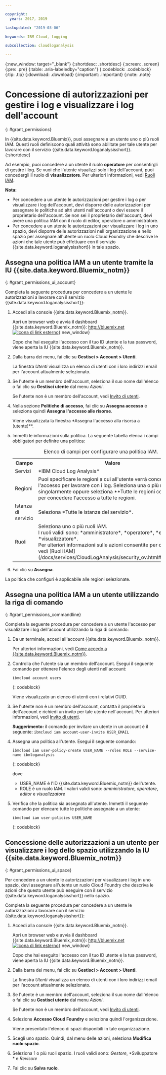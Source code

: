 ```yaml
---

copyright:
  years: 2017, 2019

lastupdated: "2019-03-06"

keywords: IBM Cloud, logging

subcollection: cloudloganalysis

---
```


{:new_window: target="_blank"}
{:shortdesc: .shortdesc}
{:screen: .screen}
{:pre: .pre}
{:table: .aria-labeledby="caption"}
{:codeblock: .codeblock}
{:tip: .tip}
{:download: .download}
{:important: .important}
{:note: .note}

# Concessione di autorizzazioni per gestire i log e visualizzare i log dell'account
{: #grant_permissions}

In {{site.data.keyword.Bluemix}}, puoi assegnare a un utente uno o più ruoli IAM. Questi ruoli definiscono quali attività sono abilitate per tale utente per lavorare con il servizio {{site.data.keyword.loganalysisshort}}.  
{:shortdesc}

Ad esempio, puoi concedere a un utente il ruolo **operatore** per consentirgli di gestire i log. Se vuoi che l'utente visualizzi solo i log dell'account, puoi concedergli il ruolo di **visualizzatore**. Per ulteriori informazioni, vedi [Ruoli IAM](/docs/services/CloudLogAnalysis/security_ov.html#iam_roles).

**Nota:** 

* Per concedere a un utente le autorizzazioni per gestire i log o per visualizzare i log dell'account, devi disporre delle autorizzazioni per assegnare le politiche ad altri utenti nell'account o devi essere il proprietario dell'account. Se non sei il proprietario dell'account, devi avere una politica IAM con il ruolo di editor, operatore o amministratore.
* Per concedere a un utente le autorizzazioni per visualizzare i log in uno spazio, devi disporre delle autorizzazioni nell'organizzazione e nello spazio per assegnare all'utente un ruolo Cloud Foundry che descrive le azioni che tale utente può effettuare con il servizio {{site.data.keyword.loganalysisshort}} in tale spazio. 

## Assegna una politica IAM a un utente tramite la IU {{site.data.keyword.Bluemix_notm}}
{: #grant_permissions_ui_account}

Completa la seguente procedura per concedere a un utente le autorizzazioni a lavorare con il servizio {{site.data.keyword.loganalysisshort}}:

1. Accedi alla console {{site.data.keyword.Bluemix_notm}}.

    Apri un browser web e avvia il dashboard {{site.data.keyword.Bluemix_notm}}: [http://bluemix.net ![Icona di link esterno](../../../icons/launch-glyph.svg "Icona di link esterno")](http://bluemix.net){:new_window}
	
	Dopo che hai eseguito l'accesso con il tuo ID utente e la tua password, viene aperta la IU {{site.data.keyword.Bluemix_notm}}.

2. Dalla barra dei menu, fai clic su **Gestisci > Account > Utenti**. 

    La finestra *Utenti* visualizza un elenco di utenti con i loro indirizzi email per l'account attualmente selezionato.
	
3. Se l'utente è un membro dell'account, seleziona il suo nome dall'elenco o fai clic su **Gestisci utente** dal menu *Azioni*.

    Se l'utente non è un membro dell'account, vedi [Invito di utenti](/docs/iam/iamuserinv.html#iamuserinv).

4. Nella sezione **Politiche di accesso**, fai clic su **Assegna accesso** e seleziona quindi **Assegna l'accesso alle risorse**.

    Viene visualizzata la finestra *Assegna l'accesso alla risorsa a (utente)**.

5. Immetti le informazioni sulla politica. La seguente tabella elenca i campi obbligatori per definire una politica: 

    <table>
	  <caption>Elenco di campi per configurare una politica IAM.</caption>
	  <tr>
	    <th>Campo</th>
		<th>Valore</th>
	  </tr>
	  <tr>
	    <td>Servizi</td>
		<td>*IBM Cloud Log Analysis*</td>
	  </tr>	  
	  <tr>
	    <td>Regioni</td>
		<td>Puoi specificare le regioni a cui all'utente verrà concesso l'accesso per lavorare con i log. Seleziona una o più regioni singolarmente oppure seleziona **Tutte le regioni correnti** per concedere l'accesso a tutte le regioni.</td>
	  </tr>
	  <tr>
	    <td>Istanza di servizio</td>
		<td>Seleziona *Tutte le istanze del servizio*.</td>
	  </tr>
	  <tr>
	    <td>Ruoli</td>
		<td>Seleziona uno o più ruoli IAM. <br>I ruoli validi sono: *amministratore*, *operatore*, *editor* e *visualizzatore*. <br>Per ulteriori informazioni sulle azioni consentite per ogni ruolo, vedi [Ruoli IAM](/docs/services/CloudLogAnalysis/security_ov.html#iam_roles).
		</td>
	  </tr>
     </table>
	
6. Fai clic su **Assegna**.
	
La politica che configuri è applicabile alle regioni selezionate. 


## Assegna una politica IAM a un utente utilizzando la riga di comando
{: #grant_permissions_commandline}

Completa la seguente procedura per concedere a un utente l'accesso per visualizzare i log dell'account utilizzando la riga di comando:

1. Da un terminale, accedi all'account {{site.data.keyword.Bluemix_notm}}. 

    Per ulteriori informazioni, vedi [Come accedo a {{site.data.keyword.Bluemix_notm}}](/docs/services/CloudLogAnalysis/qa/cli_qa.html#login).

2. Controlla che l'utente sia un membro dell'account. Esegui il seguente comando per ottenere l'elenco degli utenti nell'account:

    ```
	ibmcloud account users
	```
    {: codeblock}	

	Viene visualizzato un elenco di utenti con i relativi GUID.

3. Se l'utente non è un membro dell'account, contatta il proprietario dell'account e richiedi un invito per tale utente nell'account. Per ulteriori informazioni, vedi [Invito di utenti](/docs/iam/iamuserinv.html#iamuserinv).

    **Suggerimento:** il comando per invitare un utente in un account è il seguente: `ibmcloud iam account-user-invite USER_EMAIL`
		
4. Assegna una politica all'utente. Esegui il seguente comando:

    ```
    ibmcloud iam user-policy-create USER_NAME --roles ROLE --service-name ibmloganalysis
	```
	{: codeblock}

	dove
    * USER_NAME è l'ID {{site.data.keyword.Bluemix_notm}} dell'utente.
	* ROLE è un ruolo IAM. I valori validi sono: *amministratore*, *operatore*, *editor* e *visualizzatore*

5. Verifica che la politica sia assegnata all'utente. Immetti il seguente comando per elencare tutte le politiche assegnate a un utente:

    ```
    ibmcloud iam user-policies USER_NAME
	```
	{: codeblock}




## Concessione delle autorizzazioni a un utente per visualizzare i log dello spazio utilizzando la IU {{site.data.keyword.Bluemix_notm}}
{: #grant_permissions_ui_space}

Per concedere a un utente le autorizzazioni per visualizzare i log in uno spazio, devi assegnare all'utente un ruolo Cloud Foundry che descriva le azioni che questo utente può eseguire con il servizio {{site.data.keyword.loganalysisshort}} nello spazio. 

Completa la seguente procedura per concedere a un utente le autorizzazioni a lavorare con il servizio {{site.data.keyword.loganalysisshort}}:

1. Accedi alla console {{site.data.keyword.Bluemix_notm}}.

    Apri un browser web e avvia il dashboard {{site.data.keyword.Bluemix_notm}}: [http://bluemix.net ![Icona di link esterno](../../../icons/launch-glyph.svg "Icona di link esterno")](http://bluemix.net){:new_window}
	
	Dopo che hai eseguito l'accesso con il tuo ID utente e la tua password, viene aperta la IU {{site.data.keyword.Bluemix_notm}}.

2. Dalla barra dei menu, fai clic su **Gestisci > Account > Utenti**. 

    La finestra *Utenti* visualizza un elenco di utenti con i loro indirizzi email per l'account attualmente selezionato.
	
3. Se l'utente è un membro dell'account, seleziona il suo nome dall'elenco o fai clic su **Gestisci utente** dal menu *Azioni*.

    Se l'utente non è un membro dell'account, vedi [Invito di utenti](/docs/iam/iamuserinv.html#iamuserinv).

4. Seleziona **Accesso Cloud Foundry** e seleziona quindi l'organizzazione.

    Viene presentato l'elenco di spazi disponibili in tale organizzazione.

5. Scegli uno spazio. Quindi, dal menu delle azioni, seleziona **Modifica ruolo spazio**.

6. Seleziona 1 o più ruoli spazio. I ruoli validi sono: *Gestore*, *Sviluppatore * e *Revisore*
	
7. Fai clic su **Salva ruolo**.





